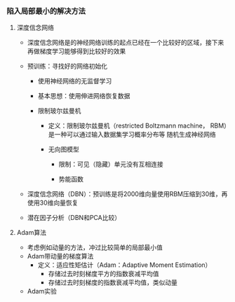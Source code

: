 ### 陷入局部最小的解决方法

1. 深度信念网络

   - 深度信念网络是的神经网络训练的起点已经在一个比较好的区域，接下来再做梯度学习能够得到比较好的效果

   - 预训练：寻找好的网络初始化

     - 使用神经网络的无监督学习

     - 基本思想：使用伸进网络恢复数据

     - 限制玻尔兹曼机

       - 定义：限制玻尔兹曼机（restricted Boltzmann machine， RBM）是一种可以通过输入数据集学习概率分布等 随机生成神经网络

       - 无向图模型

         - 限制：可见（隐藏）单元没有互相连接

         - 势能函数
   
   - 深度信念网络（DBN）：预训练是将2000维向量使用RBM压缩到30维，再使用30维向量恢复
   
   - 潜在因子分析（DBN和PCA比较）
   
2. Adam算法

   - 考虑例如动量的方法，冲过比较简单的局部最小值
   - Adam带动量的梯度算法
     - 定义：适应性矩估计（Adam：Adaptive Moment Estimation）
       - 存储过去时刻梯度平方的指数衰减平均值
       - 存储过去时刻梯度的指数衰减平均值，类似动量
   - Adam实验

